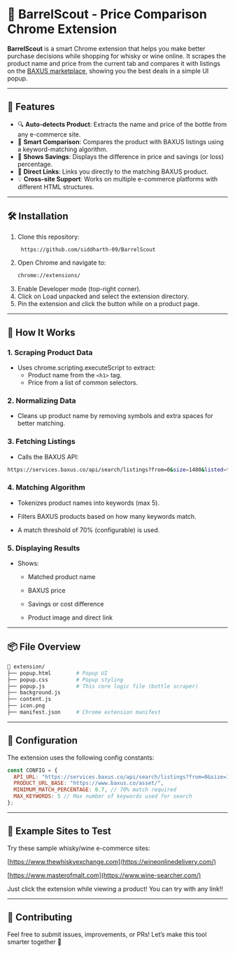 # 🥃 BarrelScout - Price Comparison Chrome Extension

**BarrelScout** is a smart Chrome extension that helps you make better purchase decisions while shopping for whisky or wine online. It scrapes the product name and price from the current tab and compares it with listings on the [BAXUS marketplace](https://www.baxus.co/), showing you the best deals in a simple UI popup.

---

## 🚀 Features

- 🔍 **Auto-detects Product**: Extracts the name and price of the bottle from any e-commerce site.
- 🧠 **Smart Comparison**: Compares the product with BAXUS listings using a keyword-matching algorithm.
- 💸 **Shows Savings**: Displays the difference in price and savings (or loss) percentage.
- 🔗 **Direct Links**: Links you directly to the matching BAXUS product.
- 💡 **Cross-site Support**: Works on multiple e-commerce platforms with different HTML structures.

---

## 🛠️ Installation

1. Clone this repository:
   ```bash
    https://github.com/siddharth-09/BarrelScout
   ```
2. Open Chrome and navigate to:
   ```bash
   chrome://extensions/
   ```
3. Enable Developer mode (top-right corner).
4. Click on Load unpacked and select the extension directory.
5. Pin the extension and click the button while on a product page.

---

## 🧩 How It Works

### 1. Scraping Product Data
- Uses chrome.scripting.executeScript to extract:
  - Product name from the `<h1>` tag.
  - Price from a list of common selectors.

### 2. Normalizing Data
- Cleans up product name by removing symbols and extra spaces for better matching.

### 3. Fetching Listings
- Calls the BAXUS API:
```bash
https://services.baxus.co/api/search/listings?from=0&size=1480&listed=true
```
### 4. Matching Algorithm
   
  - Tokenizes product names into keywords (max 5).

  - Filters BAXUS products based on how many keywords match.

  - A match threshold of 70% (configurable) is used.
### 5. Displaying Results
  - Shows:
    - Matched product name
    
    - BAXUS price

    - Savings or cost difference

    - Product image and direct link

---

## 📦 File Overview
```bash
📂 extension/
├── popup.html        # Popup UI
├── popup.css         # Popup styling
├── popup.js          # This core logic file (bottle scraper)
├── background.js     
├── content.js     
├── icon.png     
├── manifest.json     # Chrome extension manifest
```
---

## 🔧 Configuration

The extension uses the following config constants:

```js
const CONFIG = {
  API_URL: "https://services.baxus.co/api/search/listings?from=0&size=1480&listed=true",
  PRODUCT_URL_BASE: "https://www.baxus.co/asset/",
  MINIMUM_MATCH_PERCENTAGE: 0.7, // 70% match required
  MAX_KEYWORDS: 5 // Max number of keywords used for search
};
```

---

## 🧪 Example Sites to Test
Try these sample whisky/wine e-commerce sites:

[https://www.thewhiskyexchange.com](https://wineonlinedelivery.com/)

[https://www.masterofmalt.com](https://www.wine-searcher.com/)

Just click the extension while viewing a product!
You can try with any link!!

---

## 🙌 Contributing
Feel free to submit issues, improvements, or PRs!
Let’s make this tool smarter together 🍷
